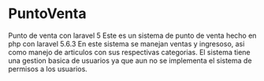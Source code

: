 # PuntoVenta
Punto de venta con laravel 5
Este es un sistema de punto de venta hecho en php con laravel 5.6.3
En este sistema se manejan ventas y ingresoso, asi como manejo de articulos con sus respectivas categorias.
El sistema tiene una gestion basica de usuarios ya que aun no se implementa el sistema de permisos a los usuarios.
